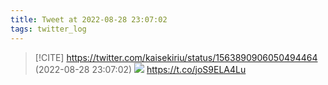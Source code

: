 ```yaml
---
title: Tweet at 2022-08-28 23:07:02
tags: twitter_log
---
```


> [!CITE] https://twitter.com/kaisekiriu/status/1563890906050494464 (2022-08-28 23:07:02)
> ![](https://twitter.com/kaisekiriu/status/1563890906050494464)
> https://t.co/joS9ELA4Lu
